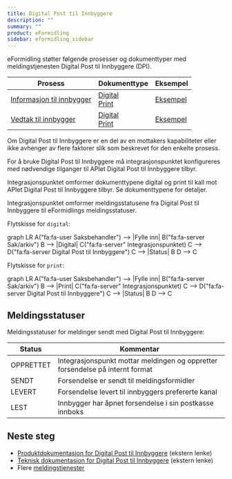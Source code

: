 ```yaml
---
title: Digital Post til Innbyggere
description: ""
summary: ""
product: eFormidling
sidebar: eformidling_sidebar
---
```


eFormidling støtter følgende prosesser og dokumenttyper med meldingstjenesten Digital Post til Innbyggere (DPI).

| **Prosess**                                                                 | **Dokumenttype**                                                       | **Eksempel**                                      |
|-----------------------------------------------------------------------------|------------------------------------------------------------------------|---------------------------------------------------|
| [Informasjon til innbygger](../../Funksjonalitet/informasjon_til_innbygger) | [Digital](../Dokumenttyper/digital)<br>[Print](../Dokumenttyper/print) | [Eksempel](../Eksempel/informasjon_til_innbygger) |
| [Vedtak til innbygger](../../Funksjonalitet/vedtak_til_innbygger)           | [Digital](../Dokumenttyper/digital)<br>[Print](../Dokumenttyper/print) | [Eksempel](../Eksempel/vedtak_til_innbygger)      |

Om Digital Post til Innbyggere er en del av en mottakers kapabiliteter eller ikke avhenger av flere faktorer slik som
beskrevet for den enkelte prosess.

For å bruke Digital Post til Innbyggere må integrasjonspunktet konfigureres med nødvendige tilganger til APIet Digital
Post til Innbyggere tilbyr.

Integrasjonspunktet omformer dokumenttypene digital og print til kall mot APIet Digital Post til Innbyggere tilbyr.
Se dokumenttypene for detaljer.

Integrasjonspunktet omformer meldingsstatusene fra Digital Post til Innbyggere til eFormidlings meldingsstatuser.

Flytskisse for `digital`:

<div class="mermaid">
graph LR
A("fa:fa-user Saksbehandler") --> |Fylle inn| B("fa:fa-server Sak/arkiv")
B --> |Digital| C("fa:fa-server" Integrasjonspunktet)
C --> D("fa:fa-server Digital Post til Innbyggere")
C --> |Status| B
D --> C
</div>

Flytskisse for `print`:

<div class="mermaid">
graph LR
A("fa:fa-user Saksbehandler") --> |Fylle inn| B("fa:fa-server Sak/arkiv")
B --> |Print| C("fa:fa-server" Integrasjonspunktet)
C --> D("fa:fa-server Digital Post til Innbyggere")
C --> |Status| B
D --> C
</div>

## Meldingsstatuser

Meldingsstatuser for meldinger sendt med Digital Post til Innbyggere:

| Status    | Kommentar                                                                     |
|-----------|-------------------------------------------------------------------------------|
| OPPRETTET | Integrasjonspunkt mottar meldingen og oppretter forsendelse på internt format |
| SENDT     | Forsendelse er sendt til meldingsformidler                                    |
| LEVERT    | Forsendelse levert til innbyggers prefererte kanal                            |
| LEST      | Innbygger har åpnet forsendelse i sin postkasse innboks                       |

## Neste steg

- [Produktdokumentasjon for Digital Post til Innbyggere](https://samarbeid.digdir.no/digital-postkasse/digital-postkasse-til-innbyggere/23) (ekstern lenke)
- [Teknisk dokumentasjon for Digital Post til Innbyggere](https://docs.digdir.no/resources/begrep/sikkerDigitalPost/innledning/) (ekstern lenke)
- Flere [meldingstjenester](./)
